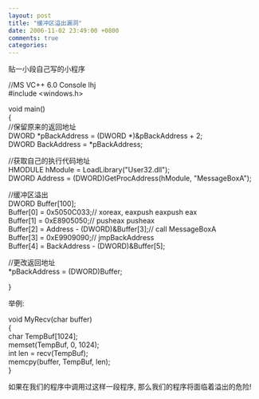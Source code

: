 ```yaml
---
layout: post
title: "缓冲区溢出漏洞"
date: 2006-11-02 23:49:00 +0800
comments: true
categories:
---
```


<p>贴一小段自己写的小程序</p>
<p>//MS VC++ 6.0 Console lhj<br>#include &lt;windows.h&gt;<br></p>
<p>void main()<br>{<br>//保留原来的返回地址<br>DWORD *pBackAddress = (DWORD *)&amp;pBackAddress + 2;<br>DWORD BackAddress = *pBackAddress;</p>
<p>//获取自己的执行代码地址<br>HMODULE hModule = LoadLibrary("User32.dll");<br>DWORD Address = (DWORD)GetProcAddress(hModule, "MessageBoxA");</p>
<p>//缓冲区溢出<br>DWORD Buffer[100];<br>Buffer[0] = 0x5050C033;// xoreax, eaxpush eaxpush eax<br>Buffer[1] = 0xE8905050;// pusheax pusheax<br>Buffer[2] = Address - (DWORD)&amp;Buffer[3];// call MessageBoxA<br>Buffer[3] = 0xE9909090;// jmpBackAddress<br>Buffer[4] = BackAddress - (DWORD)&amp;Buffer[5];</p>
<p>//更改返回地址<br>*pBackAddress = (DWORD)Buffer;</p>
<p>}</p>
<p></p>
<p>举例:</p>
<p>void MyRecv(char buffer)<br>{<br>char TempBuf[1024];<br>memset(TempBuf, 0, 1024);<br>int len = recv(TempBuf);<br>memcpy(buffer, TempBuf, len);<br>}</p>
<p>如果在我们的程序中调用过这样一段程序, 那么我们的程序将面临着溢出的危险!</p>
